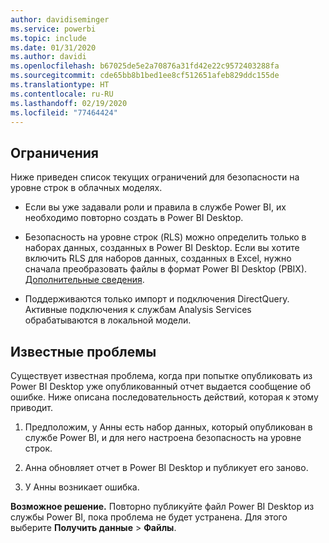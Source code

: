 ```yaml
---
author: davidiseminger
ms.service: powerbi
ms.topic: include
ms.date: 01/31/2020
ms.author: davidi
ms.openlocfilehash: b67025de5e2a70876a31fd42e22c9572403288fa
ms.sourcegitcommit: cde65bb8b1bed1ee8cf512651afeb829ddc155de
ms.translationtype: HT
ms.contentlocale: ru-RU
ms.lasthandoff: 02/19/2020
ms.locfileid: "77464424"
---
```

## <a name="limitations"></a>Ограничения

Ниже приведен список текущих ограничений для безопасности на уровне строк в облачных моделях.

* Если вы уже задавали роли и правила в службе Power BI, их необходимо повторно создать в Power BI Desktop.

* Безопасность на уровне строк (RLS) можно определить только в наборах данных, созданных в Power BI Desktop. Если вы хотите включить RLS для наборов данных, созданных в Excel, нужно сначала преобразовать файлы в формат Power BI Desktop (PBIX). [Дополнительные сведения](../desktop-import-excel-workbooks.md).

* Поддерживаются только импорт и подключения DirectQuery. Активные подключения к службам Analysis Services обрабатываются в локальной модели.

## <a name="known-issues"></a>Известные проблемы

Существует известная проблема, когда при попытке опубликовать из Power BI Desktop уже опубликованный отчет выдается сообщение об ошибке. Ниже описана последовательность действий, которая к этому приводит.

1. Предположим, у Анны есть набор данных, который опубликован в службе Power BI, и для него настроена безопасность на уровне строк.

1. Анна обновляет отчет в Power BI Desktop и публикует его заново.

1. У Анны возникает ошибка.

**Возможное решение.** Повторно публикуйте файл Power BI Desktop из службы Power BI, пока проблема не будет устранена. Для этого выберите **Получить данные** > **Файлы**.

